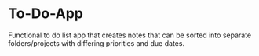 # To-Do-App
Functional to do list app that creates notes that can be sorted into separate folders/projects with differing priorities and due dates.
